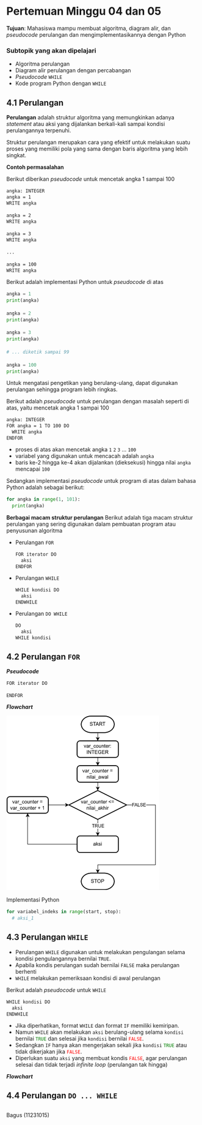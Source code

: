 # Pertemuan Minggu 04 dan 05

**Tujuan**: Mahasiswa mampu membuat algoritma, diagram alir, dan
_pseudocode_ perulangan dan mengimplementasikannya dengan Python

### Subtopik yang akan dipelajari
- Algoritma perulangan
- Diagram alir perulangan dengan percabangan
- _Pseudocode_ `WHILE`
- Kode program Python dengan `WHILE`

## 4.1 Perulangan

**Perulangan** adalah struktur algoritma yang memungkinkan adanya
_statement_ atau aksi yang dijalankan berkali-kali sampai kondisi
perulangannya terpenuhi.

Struktur perulangan merupakan cara yang efektif untuk melakukan suatu
proses yang memiliki pola yang sama dengan baris algoritma yang lebih
singkat.

**Contoh permasalahan**

Berikut diberikan _pseudocode_ untuk mencetak angka 1 sampai 100

```
angka: INTEGER
angka = 1
WRITE angka

angka = 2
WRITE angka

angka = 3
WRITE angka

...

angka = 100
WRITE angka
```

Berikut adalah implementasi Python untuk _pseudocode_ di atas

```py
angka = 1
print(angka)

angka = 2
print(angka)

angka = 3
print(angka)

# ... diketik sampai 99

angka = 100
print(angka)
```

Untuk mengatasi pengetikan yang berulang-ulang, dapat digunakan
perulangan sehingga program lebih ringkas.

Berikut adalah _pseudocode_ untuk perulangan dengan masalah
seperti di atas, yaitu mencetak angka 1 sampai 100

```
angka: INTEGER
FOR angka = 1 TO 100 DO
  WRITE angka
ENDFOR
```

- proses di atas akan mencetak angka `1` `2` `3` ... `100`
- variabel yang digunakan untuk mencacah adalah `angka`
- baris ke-2 hingga ke-4 akan dijalankan (dieksekusi) hingga nilai
  `angka` mencapai `100` 


Sedangkan implementasi _pseudocode_ untuk program di atas dalam
bahasa Python adalah sebagai berikut:
```py
for angka in range(1, 101):
  print(angka)
```

**Berbagai macam struktur perulangan**
Berikut adalah tiga macam struktur perulangan yang sering
digunakan dalam pembuatan program atau penyusunan algoritma
- Perulangan `FOR`
  ```
  FOR iterator DO
    aksi
  ENDFOR
  ```

- Perulangan `WHILE`
  ```
  WHILE kondisi DO
    aksi
  ENDWHILE
  ```

- Perulangan `DO WHILE`
  ```
  DO 
    aksi
  WHILE kondisi
  ```



## 4.2 Perulangan `FOR`



**_Pseudocode_**
```
FOR iterator DO

ENDFOR
```

**_Flowchart_**

<img src="../figures/for-loop.drawio.png" width=400>

Implementasi Python
```py
for variabel_indeks in range(start, stop):
  # aksi_1
```

## 4.3 Perulangan `WHILE`

- Perulangan `WHILE` digunakan untuk melakukan pengulangan selama
  kondisi pengulangannya bernilai `TRUE`.
- Apabila kondis perulangan sudah bernilai `FALSE` maka perulangan berhenti
- `WHILE` melakukan pemeriksaan kondisi di awal perulangan

Berikut adalah _pseudocode_ untuk `WHILE`
```
WHILE kondisi DO
  aksi
ENDWHILE
```

- Jika diperhatikan, format `WHILE` dan format `IF` memiliki kemiripan.
- Namun `WHILE` akan melakukan `aksi` berulang-ulang selama `kondisi` bernilai
  <span style="color:green">`TRUE`</span> 
  dan selesai jika `kondisi` bernilai 
  <span style="color:red">`FALSE`</span>.
- Sedangkan `IF` hanya akan mengerjakan sekali jika `kondisi`
  <span style="color:green">`TRUE`</span> atau tidak dikerjakan jika 
  <span style="color:red">`FALSE`</span>.
- Diperlukan suatu `aksi` yang membuat kondis 
  <span style="color:red">`FALSE`</span>, agar perulangan selesai dan
  tidak terjadi _infinite loop_ (perulangan tak hingga)

**_Flowchart_**


## 4.4 Perulangan `DO ... WHILE`

## 

Bagus (11231015)